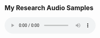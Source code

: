 <!DOCTYPE html>
<html>
<body>

<h2>My Research Audio Samples</h2>
<audio controls>
  <source src="path/to/your-audio-sample.mp3" type="audio/mpeg">
  Your browser does not support the audio element.
</audio>

</body>
</html>
